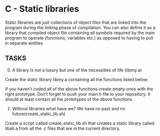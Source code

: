 # C - Static libraries
Static libraries are just collections of object files that are linked into the program during the linking phase of compilation.
You can also define it as a  library that compiled object file containing all symbols required by the main program to operate (functions, variables etc.) as opposed to having to pull in separate entities

## TASKS


0. A library is not a luxury but one of the necessities of life (libmy.a)

Create the static library libmy.a containing all the functions listed below:

If you haven’t coded all of the above functions create empty ones with the right prototype.
Don’t forget to push your main.h file to your repository. It should at least contain all the prototypes of the above functions.

1. Without libraries what have we? We have no past and no future(create_static_lib.sh)

Create a script called create_static_lib.sh that creates a static library called liball.a from all the .c files that are in the current directory.

